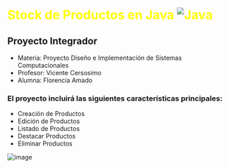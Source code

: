 # <span style="color: yellow;">Stock de Productos en Java  ![Java](https://img.icons8.com/color/48/000000/java-coffee-cup-logo--v1.png) </span>

## Proyecto Integrador

- Materia: Proyecto Diseño e Implementación de Sistemas Computacionales
- Profesor: Vicente Cersosimo
- Alumna: Florencia Amado
  
### El proyecto incluirá las siguientes características principales:
- Creación de Productos
- Edición de Productos
- Listado de Productos
- Destacar Productos
- Eliminar Productos

![image](https://github.com/FlorAmado/Stock-Productos-Java/assets/118026672/d386438d-98de-4ff8-b09a-6a9f5b59cf4c)

